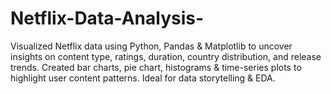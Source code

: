 # Netflix-Data-Analysis-
Visualized Netflix data using Python, Pandas &amp; Matplotlib to uncover insights on content type, ratings, duration, country distribution, and release trends. Created bar charts, pie chart, histograms &amp; time-series plots to highlight user content patterns. Ideal for data storytelling &amp; EDA.
